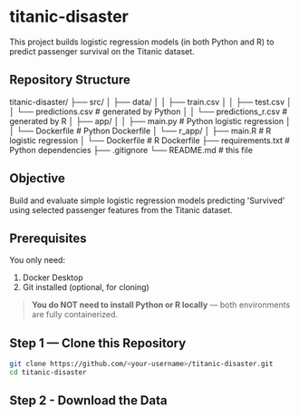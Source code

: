 # titanic-disaster

This project builds logistic regression models (in both Python and R) to predict passenger survival on the Titanic dataset.

## Repository Structure

titanic-disaster/
├── src/
│   ├── data/
│   │   ├── train.csv
│   │   ├── test.csv
│   │   └── predictions.csv               # generated by Python
│   │   └── predictions_r.csv             # generated by R
│   ├── app/
│   │   ├── main.py                       # Python logistic regression
│   │   └── Dockerfile                    # Python Dockerfile
│   └── r_app/
│       ├── main.R                        # R logistic regression
│       └── Dockerfile                    # R Dockerfile
├── requirements.txt                      # Python dependencies
├── .gitignore
└── README.md                             # this file

## Objective
Build and evaluate simple logistic regression models predicting 'Survived' using selected passenger features from the Titanic dataset.

## Prerequisites
You only need:
1. Docker Desktop
2. Git installed (optional, for cloning)
> **You do NOT need to install Python or R locally** — both environments are fully containerized.

## Step 1 — Clone this Repository

```bash
git clone https://github.com/<your-username>/titanic-disaster.git
cd titanic-disaster
```

## Step 2 - Download the Data

